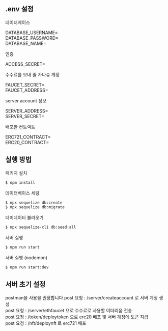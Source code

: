 ## .env 설정

데이터베이스

DATABASE_USERNAME=<br>
DATABASE_PASSWORD=<br>
DATABASE_NAME=

인증

ACCESS_SECRET=

수수료를 보내 줄 가나슈 계정

FAUCET_SECRET=<br>
FAUCET_ADDRESS=

server account 정보

SERVER_ADDRESS=<br>
SERVER_SECRET=

배포한 컨트랙트

ERC721_CONTRACT=<br>
ERC20_CONTRACT=

## 실행 방법

패키지 설치<br>

```bash
$ npm install
```

데이터베이스 세팅<br>

```bash
$ npx sequelize db:create
$ npx sequelize db:migrate

```

더미데이터 불러오기<br>

```bash
$ npx sequelize-cli db:seed:all
```

서버 실행<br>

```bash
$ npm run start
```

서버 실행 (nodemon)<br>

```bash
$ npm run start:dev
```

## 서버 초기 설정

postman을 사용을 권장합니다
post 요청 : /server/createaccount 로 서버 계정 생성<br>
post 요청 : /server/ethfaucet 으로 수수료로 사용할 이더리움 전송<br>
post 요청 : /token/deploytoken 으로 erc20 배포 및 서버 계정에 토큰 지급<br>
post 요청 : /nft/deploynft 로 erc721 배포
